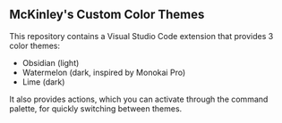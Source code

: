 
## McKinley's Custom Color Themes

This repository contains a Visual Studio Code extension that provides 3 color themes:
- Obsidian (light)
- Watermelon (dark, inspired by Monokai Pro)
- Lime (dark)

It also provides actions, which you can activate through the command palette, for quickly switching between themes. 
